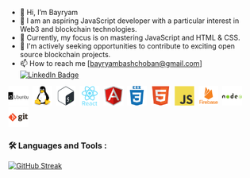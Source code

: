 - 👋 Hi, I’m Bayryam 
- 👀 I am an aspiring JavaScript developer with a
     particular interest in Web3 and blockchain technologies. 
- 🌱 Currently, my focus is on mastering JavaScript and HTML & CSS.
- 💞️ I'm actively seeking opportunities to contribute to exciting open source blockchain projects.
- 📫 How to reach me [bayryambashchoban@gmail.com]<div id="badges">
  <a href="https://www.linkedin.com/in/bayryamb/">
    <img src="https://img.shields.io/badge/LinkedIn-blue?style=for-the-badge&logo=linkedin&logoColor=white" alt="LinkedIn Badge"/>
  </a>
</div>
<div>
     <img src="https://github.com/devicons/devicon/blob/master/icons/ubuntu/ubuntu-plain-wordmark.svg" title="React" alt="React" width="40" height="40"/>&nbsp;
     <img src="https://github.com/devicons/devicon/blob/master/icons/linux/linux-original.svg" title="React" alt="React" width="40" height="40"/>&nbsp;
     <img src="https://github.com/devicons/devicon/blob/master/icons/bash/bash-original.svg" title="React" alt="React" width="40" height="40"/>&nbsp;
     <img src="https://github.com/devicons/devicon/blob/master/icons/react/react-original-wordmark.svg" title="React" alt="React" width="40" height="40"/>&nbsp;
     <img src="https://github.com/devicons/devicon/blob/master/icons/angularjs/angularjs-original.svg" title="React" alt="React" width="40" height="40"/>&nbsp;
     <img src="https://github.com/devicons/devicon/blob/master/icons/css3/css3-plain-wordmark.svg"  title="CSS3" alt="CSS" width="40" height="40"/>&nbsp;
     <img src="https://github.com/devicons/devicon/blob/master/icons/html5/html5-original.svg" title="HTML5" alt="HTML" width="40" height="40"/>&nbsp;
     <img src="https://github.com/devicons/devicon/blob/master/icons/javascript/javascript-original.svg" title="JavaScript" alt="JavaScript" width="40" height="40"/>&nbsp;
     <img src="https://github.com/devicons/devicon/blob/master/icons/firebase/firebase-plain-wordmark.svg" title="Firebase" alt="Firebase" width="40" height="40"/>&nbsp;
     <img src="https://github.com/devicons/devicon/blob/master/icons/nodejs/nodejs-original-wordmark.svg" title="NodeJS" alt="NodeJS" width="40" height="40"/>&nbsp;
     <img src="https://github.com/devicons/devicon/blob/master/icons/git/git-original-wordmark.svg" title="Git" **alt="Git" width="40" height="40"/>
</div>

### :hammer_and_wrench: Languages and Tools :
[![GitHub Streak](https://github-readme-streak-stats.herokuapp.com?user=BayryamB&theme=github-dark-blue&border_radius=5.5&mode=weekly)](https://git.io/streak-stats)
<!---
BayryamB/BayryamB is a ✨ special ✨ repository because its `README.md` (this file) appears on your GitHub profile.
You can click the Preview link to take a look at your changes.
--->
